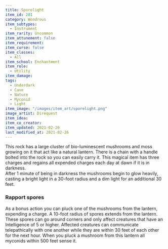 ```yaml
---
title: Sporelight
item_id: 281
category: Wondrous
item_subtypes: 
  - Instrument
item_rarity: Uncommon
item_attunement: false
item_requirement: 
item_curse: false
item_classes: 
  - All
item_school: Enchantment
item_role: 
  - Utility
item_damage: 
tags:
  - Underdark
  - Cave
  - Nature
  - Myconid
  - Light
item_image: "/images/item_art/sporelight.png"
image_artist: Direquest
item_idea: 
item_co_creator: 
item_updated: 2021-02-26
last_modified_at: 2021-02-26
---
```


This rock has a large cluster of bio-luminescent mushrooms and moss growing on it that act like a natural lantern. There is a chain with a handle bolted into the rock so you can easily carry it. This magical item has three charges and regains all expended charges each day at dawn if it is in darkness.  
After 1 minute of being in darkness the mushrooms begin to glow heavily, casting a bright light in a 30-foot radius and a dim light for an additional 30 feet.  

### Rapport spores
As a bonus action you can pluck one of the mushrooms from the lantern, expending a charge. A 10-foot radius of spores extends from the lantern. These spores can go around corners and only affect creatures that have an Intelligence of 5 or higher. Affected creatures can communicate telepathically with one another while they are within 30 feet of each other for the next hour. When you pluck a mushroom from this lantern all myconids within 500 feet sense it.
